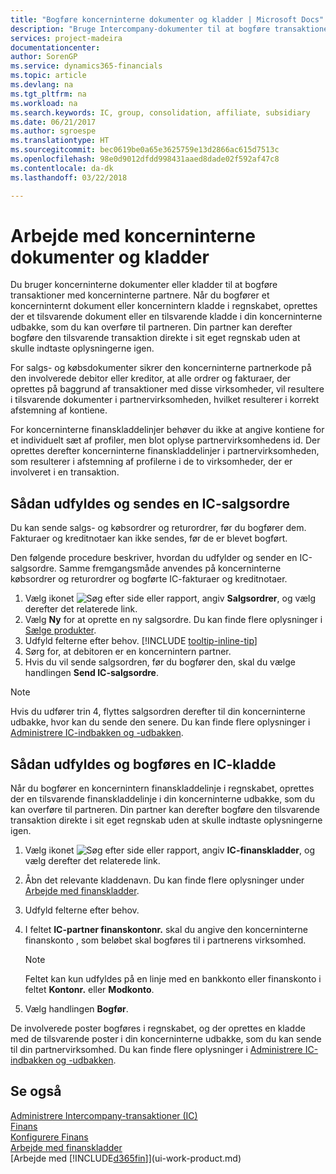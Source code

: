```yaml
---
title: "Bogføre koncerninterne dokumenter og kladder | Microsoft Docs"
description: "Bruge Intercompany-dokumenter til at bogføre transaktioner med dine Intercompany-partnere."
services: project-madeira
documentationcenter: 
author: SorenGP
ms.service: dynamics365-financials
ms.topic: article
ms.devlang: na
ms.tgt_pltfrm: na
ms.workload: na
ms.search.keywords: IC, group, consolidation, affiliate, subsidiary
ms.date: 06/21/2017
ms.author: sgroespe
ms.translationtype: HT
ms.sourcegitcommit: bec0619be0a65e3625759e13d2866ac615d7513c
ms.openlocfilehash: 98e0d9012dfdd998431aaed8dade02f592af47c8
ms.contentlocale: da-dk
ms.lasthandoff: 03/22/2018

---
```

# <a name="work-with-intercompany-documents-and-journals"></a>Arbejde med koncerninterne dokumenter og kladder
Du bruger koncerninterne dokumenter eller kladder til at bogføre transaktioner med koncerninterne partnere. Når du bogfører et koncerninternt dokument eller koncernintern kladde i regnskabet, oprettes der et tilsvarende dokument eller en tilsvarende kladde i din koncerninterne udbakke, som du kan overføre til partneren. Din partner kan derefter bogføre den tilsvarende transaktion direkte i sit eget regnskab uden at skulle indtaste oplysningerne igen.

For salgs- og købsdokumenter sikrer den koncerninterne partnerkode på den involverede debitor eller kreditor, at alle ordrer og fakturaer, der oprettes på baggrund af transaktioner med disse virksomheder, vil resultere i tilsvarende dokumenter i partnervirksomheden, hvilket resulterer i korrekt afstemning af kontiene.

For koncerninterne finanskladdelinjer behøver du ikke at angive kontiene for et individuelt sæt af profiler, men blot oplyse partnervirksomhedens id. Der oprettes derefter koncerninterne finanskladdelinjer i partnervirksomheden, som resulterer i afstemning af profilerne i de to virksomheder, der er involveret i en transaktion.

## <a name="to-fill-in-and-send-an-intercompany-sales-order"></a>Sådan udfyldes og sendes en IC-salgsordre
Du kan sende salgs- og købsordrer og returordrer, før du bogfører dem. Fakturaer og kreditnotaer kan ikke sendes, før de er blevet bogført.

Den følgende procedure beskriver, hvordan du udfylder og sender en IC-salgsordre. Samme fremgangsmåde anvendes på koncerninterne købsordrer og returordrer og bogførte IC-fakturaer og kreditnotaer.  

1. Vælg ikonet ![Søg efter side eller rapport](media/ui-search/search_small.png "Ikonet Søg efter side eller rapport"), angiv **Salgsordrer**, og vælg derefter det relaterede link.  
2. Vælg **Ny** for at oprette en ny salgsordre. Du kan finde flere oplysninger i [Sælge produkter](sales-how-sell-products.md).  
3. Udfyld felterne efter behov. [!INCLUDE [tooltip-inline-tip](includes/tooltip-inline-tip_md.md)]
4. Sørg for, at debitoren er en koncernintern partner.
5. Hvis du vil sende salgsordren, før du bogfører den, skal du vælge handlingen **Send IC-salgsordre**.

> [!NOTE]
> Hvis du udfører trin 4, flyttes salgsordren derefter til din koncerninterne udbakke, hvor kan du sende den senere. Du kan finde flere oplysninger i [Administrere IC-indbakken og -udbakken](intercompany-how-manage-intercompany-inbox.md).

## <a name="to-fill-in-and-post-an-intercompany-journal"></a>Sådan udfyldes og bogføres en IC-kladde
Når du bogfører en koncernintern finanskladdelinje i regnskabet, oprettes der en tilsvarende finanskladdelinje i din koncerninterne udbakke, som du kan overføre til partneren. Din partner kan derefter bogføre den tilsvarende transaktion direkte i sit eget regnskab uden at skulle indtaste oplysningerne igen.

1. Vælg ikonet ![Søg efter side eller rapport](media/ui-search/search_small.png "Ikonet Søg efter side eller rapport"), angiv **IC-finanskladder**, og vælg derefter det relaterede link.  
2. Åbn det relevante kladdenavn. Du kan finde flere oplysninger under [Arbejde med finanskladder](ui-work-general-journals.md).
3. Udfyld felterne efter behov.
4. I feltet **IC-partner finanskontonr.** skal du angive den koncerninterne finanskonto , som beløbet skal bogføres til i partnerens virksomhed.

    > [!NOTE]
    > Feltet kan kun udfyldes på en linje med en bankkonto eller finanskonto i feltet **Kontonr.** eller **Modkonto**.  
5. Vælg handlingen **Bogfør**.

De involverede poster bogføres i regnskabet, og der oprettes en kladde med de tilsvarende poster i din koncerninterne udbakke, som du kan sende til din partnervirksomhed. Du kan finde flere oplysninger i [Administrere IC-indbakken og -udbakken](intercompany-how-manage-intercompany-inbox.md). 

## <a name="see-also"></a>Se også
[Administrere Intercompany-transaktioner (IC)](intercompany-manage.md)  
[Finans](finance.md)  
[Konfigurere Finans](finance-setup-finance.md)  
[Arbejde med finanskladder](ui-work-general-journals.md)  
[Arbejde med [!INCLUDE[d365fin](includes/d365fin_md.md)]](ui-work-product.md)

